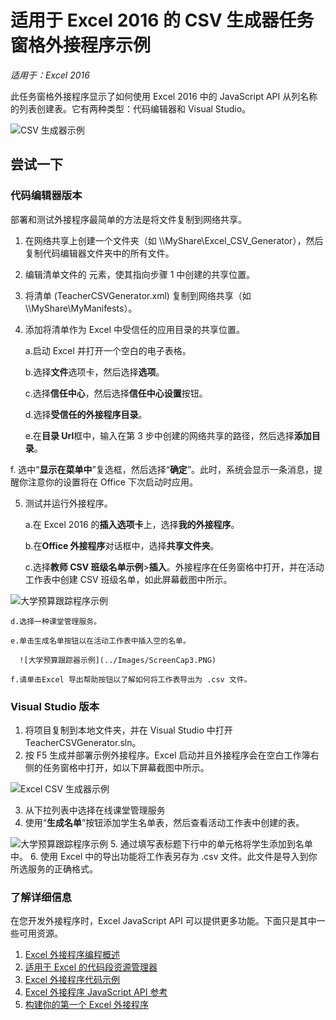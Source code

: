 # 适用于 Excel 2016 的 CSV 生成器任务窗格外接程序示例

_适用于：Excel 2016_

此任务窗格外接程序显示了如何使用 Excel 2016 中的 JavaScript API 从列名称的列表创建表。它有两种类型：代码编辑器和 Visual Studio。

![CSV 生成器示例](../Images/ScreenCap1.PNG)

## 尝试一下
### 代码编辑器版本

部署和测试外接程序最简单的方法是将文件复制到网络共享。

1.  在网络共享上创建一个文件夹（如 \\\MyShare\Excel_CSV_Generator），然后复制代码编辑器文件夹中的所有文件。 
2.  编辑清单文件的 <SourceLocation> 元素，使其指向步骤 1 中创建的共享位置。 
3.  将清单 (TeacherCSVGenerator.xml) 复制到网络共享（如 \\\MyShare\MyManifests）。
4.  添加将清单作为 Excel 中受信任的应用目录的共享位置。

    a.启动 Excel 并打开一个空白的电子表格。  
    
    b.选择**文件**选项卡，然后选择**选项**。
    
    c.选择**信任中心**，然后选择**信任中心设置**按钮。
    
    d.选择**受信任的外接程序目录**。
    
    e.在**目录 Url**框中，输入在第 3 步中创建的网络共享的路径，然后选择**添加目录**。
    
   f.  选中“**显示在菜单中**”复选框，然后选择“**确定**”。此时，系统会显示一条消息，提醒你注意你的设置将在 Office 下次启动时应用。 
        
5.  测试并运行外接程序。 

    a.在 Excel 2016 的**插入选项卡**上，选择**我的外接程序**。 
    
    b.在**Office 外接程序**对话框中，选择**共享文件夹**。
    
    c.选择**教师 CSV 班级名单示例**>**插入**。外接程序在任务窗格中打开，并在活动工作表中创建 CSV 班级名单，如此屏幕截图中所示。 
      
   ![大学预算跟踪程序示例](../Images/ScreenCap2.PNG) 

    d.选择一种课堂管理服务。
    
    e.单击生成名单按钮以在活动工作表中插入空的名单。  
    
      ![大学预算跟踪器示例](../Images/ScreenCap3.PNG) 
      
    f.请单击Excel 导出帮助按钮以了解如何将工作表导出为 .csv 文件。  
  
    
### Visual Studio 版本
1.  将项目复制到本地文件夹，并在 Visual Studio 中打开 TeacherCSVGenerator.sln。
2.  按 F5 生成并部署示例外接程序。Excel 启动并且外接程序会在空白工作簿右侧的任务窗格中打开，如以下屏幕截图中所示。 
        
  ![Excel CSV 生成器示例](../Images/ScreenCap1.PNG) 

3.  从下拉列表中选择在线课堂管理服务
4.  使用“**生成名单**”按钮添加学生名单表，然后查看活动工作表中创建的表。

  ![大学预算跟踪程序示例](../Images/ScreenCap3.PNG) 
5.  通过填写表标题下行中的单元格将学生添加到名单中。
6.  使用 Excel 中的导出功能将工作表另存为 .csv 文件。此文件是导入到你所选服务的正确格式。


### 了解详细信息

在您开发外接程序时，Excel JavaScript API 可以提供更多功能。下面只是其中一些可用资源。 

1.  [Excel 外接程序编程概述](https://github.com/OfficeDev/office-js-docs/blob/master/excel/excel-add-ins-programming-overview.md)
2.  [适用于 Excel 的代码段资源管理器](http://officesnippetexplorer.azurewebsites.net/#/snippets/excel)
3.  [Excel 外接程序代码示例](https://github.com/OfficeDev/office-js-docs/blob/master/excel/excel-add-ins-code-samples.md) 
4.  [Excel 外接程序 JavaScript API 参考](https://github.com/OfficeDev/office-js-docs/blob/master/excel/excel-add-ins-javascript-reference.md)
5.  [构建你的第一个 Excel 外接程序](https://github.com/OfficeDev/office-js-docs/blob/master/excel/build-your-first-excel-add-in.md)

